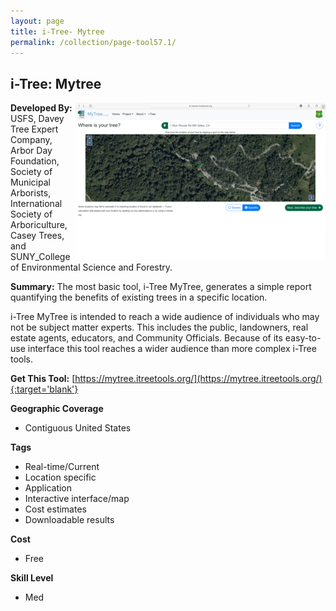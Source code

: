 ```yaml
---
layout: page
title: i-Tree- Mytree
permalink: /collection/page-tool57.1/
---
```

## i-Tree: Mytree

<img src="/images/scaled_250_400/TOOLID_57.1_ScreenCapture-1.png" style="max-height:250px;max-width:400;" align="right"/>

**Developed By:** USFS, Davey Tree Expert Company, Arbor Day Foundation, Society of Municipal Arborists, International Society of Arboriculture, Casey Trees, and SUNY_College of Environmental Science and Forestry.

**Summary:** The most basic tool, i-Tree MyTree, generates a simple report quantifying the benefits of existing trees in a specific location.

i-Tree MyTree is intended to reach a wide audience of individuals who may not be subject matter experts. This includes the public, landowners, real estate agents, educators, and Community Officials. Because of its easy-to-use interface this tool reaches a wider audience than more complex i-Tree tools.

**Get This Tool:** [https://mytree.itreetools.org/](https://mytree.itreetools.org/){:target='blank'}

**Geographic Coverage**

* Contiguous United States

**Tags**

*  Real-time/Current
*  Location specific
*  Application
*  Interactive interface/map
*  Cost estimates
*  Downloadable results

**Cost**

* Free

**Skill Level**

* Med

